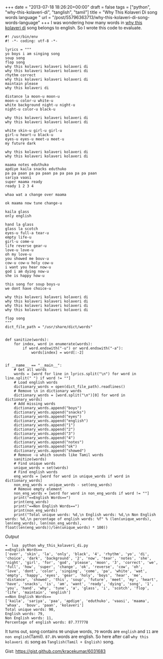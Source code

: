 
+++
date = "2013-07-18 18:26:20+00:00"
draft = false
tags = ["python", "why-this-kolaveri-di", "tanglish", "tamil"]
title = "Why This Kolaveri Di song words language "
url = "/post/55796363713/why-this-kolaveri-di-song-words-language"
+++
I was wondering how many words in <a href="https://www.youtube.com/watch?v=JJpCV31n7T8" target="_blank">why this kolaveri di</a> song belongs to english. So I wrote this code to evaluate.

    #! /usr/bin/env
    #! -*- coding: utf-8 -*-
    
    lyrics = """
    yo boys i am singing song
    soup song
    flop song
    why this kolaveri kolaveri kolaveri di
    why this kolaveri kolaveri kolaveri di
    rhythm correct
    why this kolaveri kolaveri kolaveri di
    maintain please
    why this kolaveri di
    
    distance la moon-u moon-u
    moon-u color-u white-u
    white background night-u night-u
    night-u color-u black-u
    
    why this kolaveri kolaveri kolaveri di
    why this kolaveri kolaveri kolaveri di
    
    white skin-u girl-u girl-u
    girl-u heart-u black-u
    eyes-u eyes-u meet-u meet-u
    my future dark
    
    why this kolaveri kolaveri kolaveri di
    why this kolaveri kolaveri kolaveri di
    
    maama notes eduthuko
    apdiye kaila snacks eduthuko
    pa pa paan pa pa paan pa pa paa pa pa paan
    sariya vaasi
    super maama ready
    ready 1 2 3 4
    
    whaa wat a change over maama
    
    ok maama now tune change-u
    
    kaila glass
    only english
    
    hand la glass
    glass la scotch
    eyes-u full-a tear-u
    empty life-u
    girl-u come-u
    life reverse gear-u
    love-u love-u
    oh my love-u
    you showed me bouv-u
    cow-u cow-u holy cow-u
    i want you hear now-u
    god i am dying now-u
    she is happy how-u
    
    this song for soup boys-u
    we dont have choice-u
    
    why this kolaveri kolaveri kolaveri di
    why this kolaveri kolaveri kolaveri di
    why this kolaveri kolaveri kolaveri di
    why this kolaveri kolaveri kolaveri di
    
    flop song
    """
    dict_file_path = "/usr/share/dict/words"
    
    
    def sanitize(words):
        for index, word in enumerate(words):
            if word.endswith("-u") or word.endswith("-a"):
                words[index] = word[:-2]
    
    
    if __name__ == "__main__":
        # Get all words
        words = [word for line in lyrics.split("\n") for word in line.split(" ") if word != ""]
        # Load english words
        dictionary_words = open(dict_file_path).readlines()
        # Remove \n in dictionary words
        dictionary_words = [word.split("\n")[0] for word in dictionary_words]
        # Add missing words
        dictionary_words.append("boys")
        dictionary_words.append("snacks")
        dictionary_words.append("eyes")
        dictionary_words.append("english")
        dictionary_words.append("1")
        dictionary_words.append("2")
        dictionary_words.append("3")
        dictionary_words.append("4")
        dictionary_words.append("notes")
        dictionary_words.append("ok")
        dictionary_words.append("showed")
        # Remove -u which sounds like Tamil words
        sanitize(words)
        # Find unique words
        unique_words = set(words)
        # Find english words
        eng_words = [word for word in unique_words if word in dictionary_words]
        non_eng_words = unique_words - set(eng_words)
        # Remove empty element
        non_eng_words = [word for word in non_eng_words if word != ""]
        print("==English Words==")
        print(eng_words)
        print("==Non English Words==")
        print(non_eng_words)
        print("Total unique words: %d,\n English words: %d,\n Non English words: %d,\n percentage of english words: %f" % (len(unique_words), len(eng_words), len(non_eng_words), float(len(eng_words))/len(unique_words) * 100))

_Output_

    ➜  lua  python why_this_kolaveri_di.py
    ==English Words==
    ['over', 'skin', 'la', 'only', 'black', '4', 'rhythm', 'yo', 'di', 'choice', 'dark', 'background', '2', 'now', 'tear', 'notes', 'she', 'night', 'girl', 'for', 'god', 'please', 'moon', '3', 'correct', 'we', 'full', 'how', 'super', 'change', 'ok', 'reverse', 'cow', 'oh', 'love', 'dont', 'color', 'singing', 'come', 'pa', 'white', 'wat', 'empty', 'happy', 'eyes', 'gear', 'holy', 'boys', 'hear', 'me', 'distance', 'showed', 'this', 'soup', 'future', 'meet', 'my', 'heart', 'have', 'snacks', 'is', 'am', 'want', 'ready', 'dying', 'song', '1', 'you', 'hand', 'why', 'tune', 'a', 'glass', 'i', 'scotch', 'flop', 'life', 'maintain', 'english']
    ==Non English Words==
    ['kaila', 'sariya', 'paa', 'apdiye', 'eduthuko', 'vaasi', 'maama', 'whaa',  'bouv', 'paan', 'kolaveri']
    Total unique words: 90,
    English words: 79,
    Non English words: 11,
    Percentage of english words: 87.777778

It turns out, song contains `` 90 `` unqiue words, `` 79 `` words are `` english `` and `` 11 `` are `` non english ``(Tamil). `` 87.8% `` words are english. So here after call `` why this kolaveri di `` song as `` Tanglish(Tamil + English) `` song.

Gist: <a href="https://gist.github.com/kracekumar/6031683" target="_blank">https://gist.github.com/kracekumar/6031683</a>
